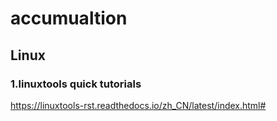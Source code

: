 # accumualtion
## Linux 
### 1.linuxtools quick tutorials
https://linuxtools-rst.readthedocs.io/zh_CN/latest/index.html#
